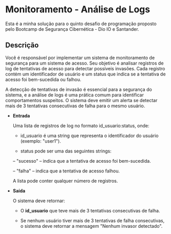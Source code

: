 <h1>Monitoramento - Análise de Logs</h1>

Esta é a minha solução para o quinto desafio de programação proposto pelo Bootcamp de Segurança Cibernética - Dio IO e Santander.

<h2>Descrição</h2>
Você é responsável por implementar um sistema de monitoramento de segurança para um sistema de acesso. Seu objetivo é analisar registros de log de tentativas de acesso para detectar possíveis invasões. Cada registro contém um identificador de usuário e um status que indica se a tentativa de acesso foi bem-sucedida ou falhou.

A detecção de tentativas de invasão é essencial para a segurança do sistema, e a análise de logs é uma prática comum para identificar comportamentos suspeitos. O sistema deve emitir um alerta se detectar mais de 3 tentativas consecutivas de falha para o mesmo usuário.

+ <b>Entrada</b>

  Uma lista de registros de log no formato id_usuario:status, onde:

    + id_usuario é uma string que representa o identificador do usuário (exemplo: "user1").

    + status pode ser uma das seguintes strings:
      
   &ndash; "sucesso" – indica que a tentativa de acesso foi bem-sucedida.
 
   &ndash; "falha" – indica que a tentativa de acesso falhou.

   A lista pode conter qualquer número de registros.
  
+ <b>Saída</b>

  O sistema deve retornar:
  
  + O <b>id_usuario</b> que teve mais de 3 tentativas consecutivas de falha.
    
  + Se nenhum usuário tiver mais de 3 tentativas de falha consecutivas, o sistema deve retornar a mensagem "Nenhum invasor detectado".
  
  
